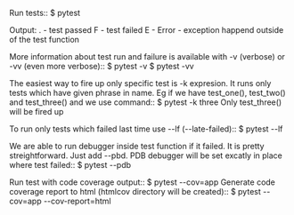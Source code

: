 Run tests::
  $ pytest

Output:
. - test passed
F - test failed
E - Error - exception happend outside of the test function

More information about test run and failure is available with -v (verbose) or -vv (even more verbose)::
    $ pytest -v
    $ pytest -vv

The easiest way to fire up only specific test is -k expresion. It runs only tests which have given phrase in name.
Eg if we have test_one(), test_two() and test_three() and we use command::
  $ pytest -k three
Only test_three() will be fired up

To run only tests which failed last time use --lf (--late-failed)::
  $ pytest --lf

We are able to run debugger inside test function if it failed. It is pretty streightforward. Just add --pbd.
PDB debugger will be set excatly in place where test failed::
  $ pytest --pdb

Run test with code coverage output::
  $ pytest --cov=app
Generate code coverage report to html (htmlcov directory will be created)::
  $ pytest --cov=app --cov-report=html
